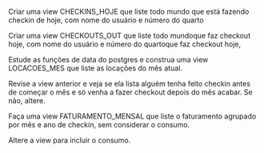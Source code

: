 Criar uma view CHECKINS_HOJE que liste todo mundo que está fazendo checkin de hoje, com nome do usuário e número do quarto

Criar uma view CHECKOUTS_OUT que liste todo mundoque faz checkout hoje, com nome do usuário e número do quartoque faz checkout hoje,

Estude as funções de data do postgres e construa uma view LOCACOES_MES que liste as locações do mês atual.

Revise a view anterior e veja se ela lista alguém tenha feito checkin antes de começar o mês e só venha a fazer checkout depois do mês acabar. Se não, altere.

Faça uma view FATURAMENTO_MENSAL que liste o faturamento agrupado por mês e ano de checkin, sem considerar o consumo.

Altere a view para incluir o consumo.